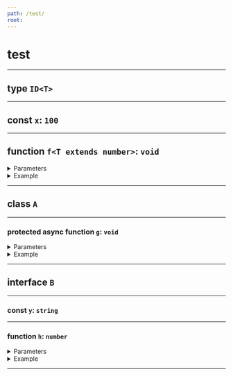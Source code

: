 ```yaml
---
path: /test/
root: 
---
```

# test

---

## type `ID<T>`

---

## const `x`: `100`

---

## function `f<T extends number>`: `void`

<details>
<summary>Parameters</summary>

- `x`: `T`
  - TODO: DESC

</details>

<details>
<summary>Example</summary>

```ts
TODO: Example
```

</details>

---

## class `A`

---

### protected async function `g`: `void`

<details>
<summary>Parameters</summary>

- `b`: `number`
  - TODO: DESC

</details>

<details>
<summary>Example</summary>

```ts
TODO: Example
```

</details>

---

## interface `B`

---

### const `y`: `string`

---

### function `h`: `number`

<details>
<summary>Parameters</summary>

- NONE

</details>

<details>
<summary>Example</summary>

```ts
TODO: Example
```

</details>

---
